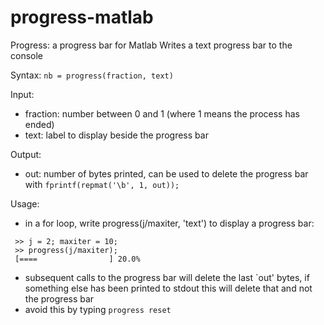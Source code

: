 # progress-matlab
Progress: a progress bar for Matlab
Writes a text progress bar to the console

Syntax: ````nb = progress(fraction, text)````

Input:
 - fraction: number between 0 and 1 (where 1 means the process has ended)
 - text: label to display beside the progress bar

Output:
 - out: number of bytes printed, can be used to delete the progress bar with ````fprintf(repmat('\b', 1, out));````

Usage:
 - in a for loop, write progress(j/maxiter, 'text') to display a progress bar:
 ````
  >> j = 2; maxiter = 10;
  >> progress(j/maxiter);
  [====                ] 20.0%
 ````
 - subsequent calls to the progress bar will delete the last `out' bytes, if something else has been printed to stdout this will delete that and not the progress bar
 - avoid this by typing ````progress reset````
